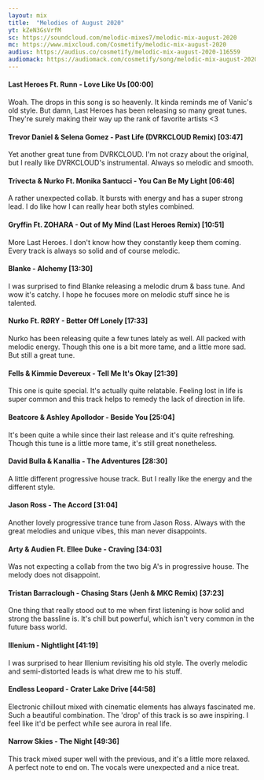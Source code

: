 ```yaml
---
layout: mix
title:  "Melodies of August 2020"
yt: kZeN3GsVrfM
sc: https://soundcloud.com/melodic-mixes7/melodic-mix-august-2020
mc: https://www.mixcloud.com/Cosmetify/melodic-mix-august-2020
audius: https://audius.co/cosmetify/melodic-mix-august-2020-116559
audiomack: https://audiomack.com/cosmetify/song/melodic-mix-august-2020
---
```


#### Last Heroes Ft. Runn - Love Like Us [00:00]
Woah. The drops in this song is so heavenly. It kinda reminds me of Vanic's old style. But damn, Last Heroes has been releasing so many great tunes. They're surely making their way up the rank of favorite artists <3

#### Trevor Daniel & Selena Gomez - Past Life (DVRKCLOUD Remix) [03:47]
Yet another great tune from DVRKCLOUD. I'm not crazy about the original, but I really like DVRKCLOUD's instrumental. Always so melodic and smooth.

#### Trivecta & Nurko Ft. Monika Santucci - You Can Be My Light [06:46]
A rather unexpected collab. It bursts with energy and has a super strong lead. I do like how I can really hear both styles combined.

#### Gryffin Ft. ZOHARA - Out of My Mind (Last Heroes Remix) [10:51]
More Last Heroes. I don't know how they constantly keep them coming. Every track is always so solid and of course melodic.

#### Blanke - Alchemy [13:30]
I was surprised to find Blanke releasing a melodic drum & bass tune. And wow it's catchy. I hope he focuses more on melodic stuff since he is talented.

#### Nurko Ft. RØRY - Better Off Lonely [17:33]
Nurko has been releasing quite a few tunes lately as well. All packed with melodic energy. Though this one is a bit more tame, and a little more sad. But still a great tune.

#### Fells & Kimmie Devereux - Tell Me It's Okay [21:39]
This one is quite special. It's actually quite relatable. Feeling lost in life is super common and this track helps to remedy the lack of direction in life.

#### Beatcore & Ashley Apollodor - Beside You [25:04]
It's been quite a while since their last release and it's quite refreshing. Though this tune is a little more tame, it's still great nonetheless.

#### David Bulla & Kanallia - The Adventures [28:30]
A little different progressive house track. But I really like the energy and the different style.

#### Jason Ross - The Accord [31:04]
Another lovely progressive trance tune from Jason Ross. Always with the great melodies and unique vibes, this man never disappoints.

#### Arty & Audien Ft. Ellee Duke - Craving [34:03]
Was not expecting a collab from the two big A's in progressive house. The melody does not disappoint.

#### Tristan Barraclough - Chasing Stars (Jenh & MKC Remix) [37:23]
One thing that really stood out to me when first listening is how solid and strong the bassline is. It's chill but powerful, which isn't very common in the future bass world.

#### Illenium - Nightlight [41:19]
I was surprised to hear Illenium revisiting his old style. The overly melodic and semi-distorted leads is what drew me to his stuff.

#### Endless Leopard - Crater Lake Drive [44:58]
Electronic chillout mixed with cinematic elements has always fascinated me. Such a beautiful combination. The 'drop' of this track is so awe inspiring. I feel like it'd be perfect while see aurora in real life.

#### Narrow Skies - The Night [49:36]
This track mixed super well with the previous, and it's a little more relaxed. A perfect note to end on. The vocals were unexpected and a nice treat.